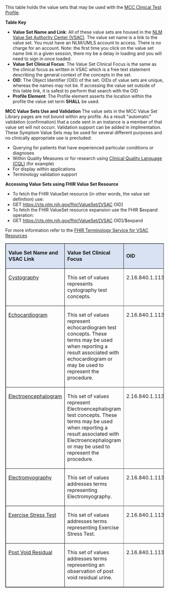 This table holds the value sets that may be used with the [MCC Clinical Test Profile](StructureDefinition-MCCClinicalResultObservation.html). 

**Table Key**
* **Value Set Name and Link**: All of these value sets are housed in the [NLM Value Set Authority Center (VSAC)](https://vsac.nlm.nih.gov/welcome). The value set name is a link to the value set. You must have an NLM/UMLS account to access. There is no charge for an account. Note: the first time you click on the value set name link in a given session, there my be a delay in loading and you will need to sign in once loaded.
* **Value Set Clinical Focus**: The Value Set Clinical Focus is the same as the clinical focus as written in VSAC which is a free text statement describing the general context of the concepts in the set.
* **OID**: The Object Identifier (OID) of the set. OIDs of value sets are unique, whereas the names may not be. If accessing the value set outside of this table link, it is safest to perform that search with the OID
* **Profile Element**: The Profile element asserts the location within the profile the value set term **SHALL** be used.

**MCC Value Sets Use and Validation**
The value sets in the MCC Value Set Library pages are not bound within any profile. As a result "automatic" validation (confirmation) that a code sent in an instance is a member of that value set will not occurr. Validation support can be added in implmentation. These Symptom Value Sets may be used for several different purposes and no clinically appropriate use is precluded: 
* Querying for patients that have experienced particular conditions or diagnoses
* Within Quality Measures or for research using [Clinical Quality Language (CQL)](http://cql.hl7.org/) (for example)
* For display within applications
* Terminology validation support

**Accessing Value Sets using FHIR Value Set Resource**
* To fetch the FHIR ValueSet resource (in other words, the value set definition) use:
 * GET https://cts.nlm.nih.gov/fhir/ValueSet/[VSAC OID] 
* To fetch the FHIR ValueSet resource expansion use the FHIR $expand operation:
 * GET https://cts.nlm.nih.gov/fhir/ValueSet/[VSAC OID]/$expand 

For more information refer to the [FHIR Terminology Service for VSAC Resources](https://www.nlm.nih.gov/vsac/support/usingvsac/vsacfhirapi.html#:~:text=The%20FHIR%20Terminology%20Service%20for,included%20in%20the%20value%20sets.)

<table border="1" cellspacing="0" style="width:100.0%">
    <tbody>
        <tr>
            <td style="background-color:#d9e2f3; border-color:black; height:15.75pt; width:139.25pt">
                <p><strong>Value Set Name and VSAC Link</strong></p>
            </td>
            <td style="background-color:#d9e2f3; border-color:black; height:15.75pt; width:151.5pt">
                <p><strong>Value Set Clinical Focus</strong></p>
            </td>
            <td style="background-color:#d9e2f3; border-color:black; height:15.75pt; width:78.0pt">
                <p><strong>OID</strong></p>
            </td>
            <td style="background-color:#d9e2f3; border-color:black; height:15.75pt; width:98.75pt">
                <p><strong>Profile Element</strong></p>
            </td>
        </tr>
        <tr>
            <td style="border-color:black; height:15.0pt; vertical-align:top; width:139.25pt">
                <p><a href="https://vsac.nlm.nih.gov/valueset/2.16.840.1.113762.1.4.1222.1583/expansion">Cystography</a></p>
            </td>
            <td style="height:15.0pt; vertical-align:top; width:151.5pt">
                <p>This set of values represents cystography test concepts.</p>
            </td>
            <td style="height:15.0pt; vertical-align:top; width:78.0pt">
                <p>2.16.840.1.113762.1.4.1222.1583</p>
            </td>
            <td style="height:15.0pt; vertical-align:top; width:98.75pt">
                <p>observation.code</p>
            </td>
        </tr>
        <tr>
            <td style="border-color:black; height:15.0pt; vertical-align:top; width:139.25pt">
                <p><a href="https://vsac.nlm.nih.gov/valueset/2.16.840.1.113762.1.4.1222.873/expansion">Echocardiogram</a></p>
            </td>
            <td style="height:15.0pt; vertical-align:top; width:151.5pt">
                <p>This set of values represent echocardiogram test concepts. These terms may be used when reporting a result associated with echocardiogram or may be used to represent the procedure.</p>
            </td>
            <td style="height:15.0pt; vertical-align:top; width:78.0pt">
                <p>2.16.840.1.113762.1.4.1222.873</p>
            </td>
            <td style="height:15.0pt; vertical-align:top; width:98.75pt">
                <p>observation.code</p>
            </td>
        </tr>
        <tr>
            <td style="border-color:black; height:15.0pt; vertical-align:top; width:139.25pt">
                <p><a href="https://vsac.nlm.nih.gov/valueset/2.16.840.1.113762.1.4.1222.968/expansion">Electroencephalogram</a></p>
            </td>
            <td style="height:15.0pt; vertical-align:top; width:151.5pt">
                <p>This set of values represent Electroencephalogram test concepts. These terms may be used when reporting a result associated with Electroencephalogram or may be used to represent the procedure.</p>
            </td>
            <td style="height:15.0pt; vertical-align:top; width:78.0pt">
                <p>2.16.840.1.113762.1.4.1222.968</p>
            </td>
            <td style="height:15.0pt; vertical-align:top; width:98.75pt">
                <p>observation.code</p>
            </td>
        </tr>
        <tr>
            <td style="border-color:black; height:15.0pt; vertical-align:top; width:139.25pt">
                <p><a href="https://vsac.nlm.nih.gov/valueset/2.16.840.1.113762.1.4.1222.967/expansion">Electromyography</a></p>
            </td>
            <td style="height:15.0pt; vertical-align:top; width:151.5pt">
                <p>This set of values addresses terms representing Electromyography.</p>
            </td>
            <td style="height:15.0pt; vertical-align:top; width:78.0pt">
                <p>2.16.840.1.113762.1.4.1222.967</p>
            </td>
            <td style="height:15.0pt; vertical-align:top; width:98.75pt">
                <p>observation.code</p>
            </td>
        </tr>
        <tr>
            <td style="border-color:black; height:30.0pt; vertical-align:top; width:139.25pt">
                <p><a href="https://vsac.nlm.nih.gov/valueset/2.16.840.1.113762.1.4.1222.969/expansion">Exercise Stress Test</a></p>
            </td>
            <td style="height:30.0pt; vertical-align:top; width:151.5pt">
                <p>This set of values addresses terms representing Exercise Stress Test.</p>
            </td>
            <td style="height:30.0pt; vertical-align:top; width:78.0pt">
                <p>2.16.840.1.113762.1.4.1222.969</p>
            </td>
            <td style="height:30.0pt; vertical-align:top; width:98.75pt">
                <p>observation.code</p>
            </td>
        </tr>
        <tr>
            <td style="border-color:black; height:30.0pt; vertical-align:top; width:139.25pt">
                <p><a href="https://vsac.nlm.nih.gov/valueset/2.16.840.1.113762.1.4.1222.824/expansion">Post Void Residual</a></p>
            </td>
            <td style="height:30.0pt; vertical-align:top; width:151.5pt">
                <p>This set of values addresses terms representing an observation of post void residual urine.</p>
            </td>
            <td style="height:30.0pt; vertical-align:top; width:78.0pt">
                <p>2.16.840.1.113762.1.4.1222.824</p>
            </td>
            <td style="height:30.0pt; vertical-align:top; width:98.75pt">
                <p>observation.code</p>
            </td>
        </tr>
    </tbody>
</table>